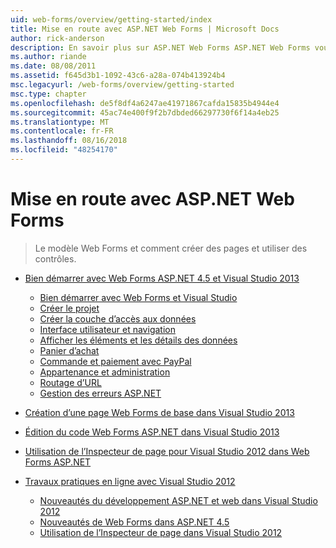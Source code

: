```yaml
---
uid: web-forms/overview/getting-started/index
title: Mise en route avec ASP.NET Web Forms | Microsoft Docs
author: rick-anderson
description: En savoir plus sur ASP.NET Web Forms ASP.NET Web Forms vous permet de générer des sites Web dynamiques à l’aide d’un modèle familier de glisser-déplacer, pilotée par événements. Une aire de conception et de hund...
ms.author: riande
ms.date: 08/08/2011
ms.assetid: f645d3b1-1092-43c6-a28a-074b413924b4
msc.legacyurl: /web-forms/overview/getting-started
msc.type: chapter
ms.openlocfilehash: de5f8df4a6247ae41971867cafda15835b4944e4
ms.sourcegitcommit: 45ac74e400f9f2b7dbded66297730f6f14a4eb25
ms.translationtype: MT
ms.contentlocale: fr-FR
ms.lasthandoff: 08/16/2018
ms.locfileid: "48254170"
---
```

<a name="getting-started-with-aspnet-web-forms"></a>Mise en route avec ASP.NET Web Forms
====================
> Le modèle Web Forms et comment créer des pages et utiliser des contrôles.


- [Bien démarrer avec Web Forms ASP.NET 4.5 et Visual Studio 2013](getting-started-with-aspnet-45-web-forms/index.md)

    - [Bien démarrer avec Web Forms et Visual Studio](getting-started-with-aspnet-45-web-forms/introduction-and-overview.md)
    - [Créer le projet](getting-started-with-aspnet-45-web-forms/create-the-project.md)
    - [Créer la couche d’accès aux données](getting-started-with-aspnet-45-web-forms/create_the_data_access_layer.md)
    - [Interface utilisateur et navigation](getting-started-with-aspnet-45-web-forms/ui_and_navigation.md)
    - [Afficher les éléments et les détails des données](getting-started-with-aspnet-45-web-forms/display_data_items_and_details.md)
    - [Panier d’achat](getting-started-with-aspnet-45-web-forms/shopping-cart.md)
    - [Commande et paiement avec PayPal](getting-started-with-aspnet-45-web-forms/checkout-and-payment-with-paypal.md)
    - [Appartenance et administration](getting-started-with-aspnet-45-web-forms/membership-and-administration.md)
    - [Routage d’URL](getting-started-with-aspnet-45-web-forms/url-routing.md)
    - [Gestion des erreurs ASP.NET](getting-started-with-aspnet-45-web-forms/aspnet-error-handling.md)
- [Création d’une page Web Forms de base dans Visual Studio 2013](creating-a-basic-web-forms-page.md)
- [Édition du code Web Forms ASP.NET dans Visual Studio 2013](code-editing-in-web-forms-pages.md)
- [Utilisation de l’Inspecteur de page pour Visual Studio 2012 dans Web Forms ASP.NET](using-page-inspector-in-a-visual-studio-11-beta-web-forms-project.md)
- [Travaux pratiques en ligne avec Visual Studio 2012](hands-on-labs/index.md)

    - [Nouveautés du développement ASP.NET et web dans Visual Studio 2012](hands-on-labs/whats-new-in-aspnet-and-web-development-in-visual-studio-2012.md)
    - [Nouveautés de Web Forms dans ASP.NET 4.5](hands-on-labs/whats-new-in-web-forms-in-aspnet-45.md)
    - [Utilisation de l’Inspecteur de page dans Visual Studio 2012](hands-on-labs/using-page-inspector-in-visual-studio-2012.md)
